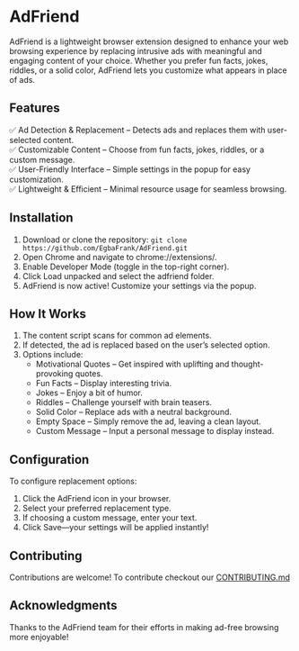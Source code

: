 # AdFriend
AdFriend is a lightweight browser extension designed to enhance your web browsing experience by replacing intrusive ads with meaningful and engaging content of your choice. Whether you prefer fun facts, jokes, riddles, or a solid color, AdFriend lets you customize what appears in place of ads.

## Features
✅ Ad Detection & Replacement – Detects ads and replaces them with user-selected content.\
✅ Customizable Content – Choose from fun facts, jokes, riddles, or a custom message.\
✅ User-Friendly Interface – Simple settings in the popup for easy customization.\
✅ Lightweight & Efficient – Minimal resource usage for seamless browsing.

## Installation
1. Download or clone the repository: `git clone https://github.com/EgbaFrank/AdFriend.git`
2. Open Chrome and navigate to chrome://extensions/.
3. Enable Developer Mode (toggle in the top-right corner).
4. Click Load unpacked and select the adfriend folder.
5. AdFriend is now active! Customize your settings via the popup.

## How It Works
1. The content script scans for common ad elements.
2. If detected, the ad is replaced based on the user’s selected option.
3. Options include:
   - Motivational Quotes – Get inspired with uplifting and thought-provoking quotes.
   - Fun Facts – Display interesting trivia.
   - Jokes – Enjoy a bit of humor.
   - Riddles – Challenge yourself with brain teasers.
   - Solid Color – Replace ads with a neutral background.
   - Empty Space – Simply remove the ad, leaving a clean layout.
   - Custom Message – Input a personal message to display instead.

## Configuration
To configure replacement options:

1. Click the AdFriend icon in your browser.
2. Select your preferred replacement type.
3. If choosing a custom message, enter your text.
4. Click Save—your settings will be applied instantly!

## Contributing
Contributions are welcome! To contribute checkout our [CONTRIBUTING.md](CONTRIBUTING.md)

## Acknowledgments
Thanks to the AdFriend team for their efforts in making ad-free browsing more enjoyable!
